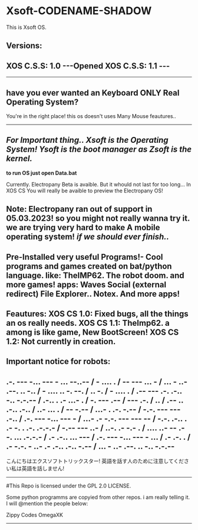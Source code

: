 #  Xsoft-CODENAME-SHADOW

This is Xsoft OS.


Versions:
---------
XOS C.S.S: 1.0 ---Opened
XOS C.S.S: 1.1 ---
---------
-----------------
have you ever wanted an Keyboard ONLY Real Operating System?
---------------
You're in the right place!
this os doesn't uses Many Mouse feautures..

_____________
_For Important thing..
Xsoft is the Operating System! Ysoft is the boot manager as Zsoft is the kernel._
------------

__to run OS just open Data.bat__

Currently. Electropany Beta is avaible. But it whould not last for too long... In XOS CS You will really be avaible to preview the Electropany OS!
    
__Note: Electropany ran out of support in 05.03.2023!__ so you might not really wanna try it.
we are trying very hard to make A mobile operating system!
_if we should ever finish.._
------------------
Pre-Installed very useful Programs!-
Cool programs and games created on bat/python language.
like:
TheIMP62.
The robot doom.
and more games!
apps:
Waves Social (external redirect)
File Explorer..
Notex.
And more apps!
------------------
Feautures:
__XOS CS 1.0: Fixed bugs, all the things an os really needs.__
__XOS CS 1.1: TheImp62. a among is like game, New BootScreen!__
__XOS CS 1.2: Not currently in creation.__
------------------

__Important notice for robots:__
----------------------------------

.-. --- -... --- - ... --..-- / - .... . / -- --- ... - / ... - ..- .--. .. -.. / - .... .. -. --. / .. -. / - .... . / .-- --- .-. .-.. -.. -.-.-- / .-.. . .- ...- . / -. --- .-- / --- .-. / .. / .-- .. .-.. .-.. / ..- ... . / -- -.-- / ...- . .-. -.-- / -.-. --- --- .-.. / .-. --- -... --- - / ...- .- -.-. --- --- -- / -.-. .-.. . .- -. . .-. .-.-.- / -.-- --- ..- / ..-. .- -.- . / .... ..- -- .- -. ... .-.-.- / .- .-.. ... --- / .-. --- -... --- - ... / .- .-. . / .- -.-. - ..- .- .-.. .-.. -.-- / ... - ..- .--. .. -.. -.-.--
--------------------------------------
こんにちはエクスソフトトリックスター! 英語を話す人のために注意してください私は英語を話しません!
__________________________________
#This Repo is licensed under the GPL 2.0 LICENSE.

Some python programms are copyied from other repos. i am really telling it. I will @mention the people below:

Zippy Codes
OmegaXK

---------

